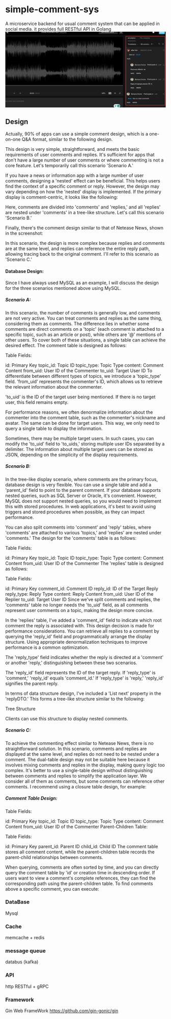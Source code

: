 # simple-comment-sys
A microservice backend for usual comment system that can be applied in social media. it provides full RESTful API in Golang
![img.png](img.png)
## Design
Actually, 90% of apps can use a simple comment design, which is a one-on-one Q&A format, similar to the following design.

This design is very simple, straightforward, and meets the basic requirements of user comments and replies. It's sufficient for apps that don't have a large number of user comments or where commenting is not a core feature. Let's temporarily call this scenario 'Scenario A.'

If you have a news or information app with a large number of user comments, designing a 'nested' effect can be beneficial. This helps users find the context of a specific comment or reply. However, the design may vary depending on how the 'nested' display is implemented. If the primary display is comment-centric, it looks like the following:

Here, comments are divided into 'comments' and 'replies,' and all 'replies' are nested under 'comments' in a tree-like structure. Let's call this scenario 'Scenario B.'

Finally, there's the comment design similar to that of Netease News, shown in the screenshot:

In this scenario, the design is more complex because replies and comments are at the same level, and replies can reference the entire reply path, allowing tracing back to the original comment. I'll refer to this scenario as 'Scenario C.'

#### Database Design:
Since I have always used MySQL as an example, I will discuss the design for the three scenarios mentioned above using MySQL.

##### Scenario A:
In this scenario, the number of comments is generally low, and comments are not very active. You can treat comments and replies as the same thing, considering them as comments. The difference lies in whether some comments are direct comments on a 'topic' (each comment is attached to a specific topic, such as an article or post), while others are '@' mentions of other users. To cover both of these situations, a single table can achieve the desired effect. The comment table is designed as follows:

Table Fields:

id: Primary Key
topic_id: Topic ID
topic_type: Topic Type
content: Comment Content
from_uid: User ID of the Commenter
to_uid: Target User ID
To differentiate between different types of topics, we introduce a 'topic_type' field. 'from_uid' represents the commenter's ID, which allows us to retrieve the relevant information about the commenter.

'to_uid' is the ID of the target user being mentioned. If there is no target user, this field remains empty.

For performance reasons, we often denormalize information about the commenter into the comment table, such as the commenter's nickname and avatar. The same can be done for target users. This way, we only need to query a single table to display the information.

Sometimes, there may be multiple target users. In such cases, you can modify the '​​to_uid' field to 'to_uids,' storing multiple user IDs separated by a delimiter. The information about multiple target users can be stored as JSON, depending on the simplicity of the display requirements.

##### Scenario B:
In the tree-like display scenario, where comments are the primary focus, database design is very flexible. You can use a single table and add a 'parent_id' field to point to the parent comment. If your database supports nested queries, such as SQL Server or Oracle, it's convenient. However, MySQL does not support nested queries, so you would need to implement this with stored procedures. In web applications, it's best to avoid using triggers and stored procedures when possible, as they can impact performance.

You can also split comments into 'comment' and 'reply' tables, where 'comments' are attached to various 'topics,' and 'replies' are nested under 'comments.' The design for the 'comments' table is as follows:

Table Fields:

id: Primary Key
topic_id: Topic ID
topic_type: Topic Type
content: Comment Content
from_uid: User ID of the Commenter
The 'replies' table is designed as follows:

Table Fields:

id: Primary Key
comment_id: Comment ID
reply_id: ID of the Target Reply
reply_type: Reply Type
content: Reply Content
from_uid: User ID of the Replier
to_uid: Target User ID
Since we've split comments and replies, the 'comments' table no longer needs the 'to_uid' field, as all comments represent user comments on a topic, making the design more concise.

In the 'replies' table, I've added a 'comment_id' field to indicate which root comment the reply is associated with. This design decision is made for performance considerations. You can retrieve all replies to a comment by querying the 'reply_id' field and programmatically arrange the display structure. Using appropriate denormalization techniques to improve performance is a common optimization.

The 'reply_type' field indicates whether the reply is directed at a 'comment' or another 'reply,' distinguishing between these two scenarios.

The 'reply_id' field represents the ID of the target reply. If 'reply_type' is 'comment,' 'reply_id' equals 'comment_id.' If 'reply_type' is 'reply,' 'reply_id' signifies the parent reply.

In terms of data structure design, I've included a 'List<ReplyDTO> next' property in the 'replyDTO.' This forms a tree-like structure similar to the following:

Tree Structure

Clients can use this structure to display nested comments.

##### Scenario C:
To achieve the commenting effect similar to Netease News, there is no straightforward solution. In this scenario, comments and replies are displayed at the same level, and replies do not need to be nested under a comment. The dual-table design may not be suitable here because it involves mixing comments and replies in the display, making query logic too complex. It's better to use a single-table design without distinguishing between comments and replies to simplify the application layer. We consider all of them as comments, but some comments can reference other comments. I recommend using a closure table design, for example:

##### Comment Table Design:

Table Fields:

id: Primary Key
topic_id: Topic ID
topic_type: Topic Type
content: Comment Content
from_uid: User ID of the Commenter
Parent-Children Table:

Table Fields:

id: Primary Key
parent_id: Parent ID
child_id: Child ID
The comment table stores all comment content, while the parent-children table records the parent-child relationships between comments.

When querying, comments are often sorted by time, and you can directly query the comment table by 'id' or creation time in descending order. If users want to view a comment's complete references, they can find the corresponding path using the parent-children table. To find comments above a specific comment, you can execute:

### DataBase
Mysql

### Cache
memcache + redis

### message queue
databus (kafka)

### API
http RESTful + gRPC

### Framework
Gin Web FrameWork https://github.com/gin-gonic/gin


